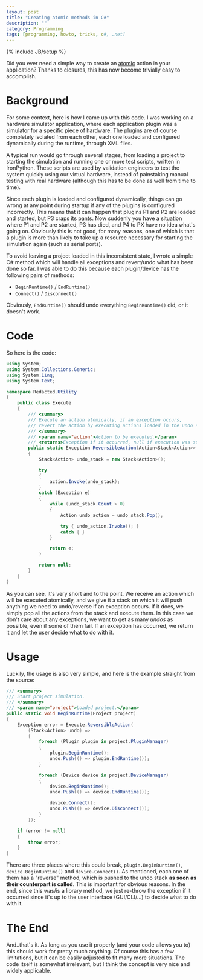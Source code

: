 ```yaml
---
layout: post
title: "Creating atomic methods in C#"
description: ""
category: Programming
tags: [programming, howto, tricks, c#, .net]
---
```

{% include JB/setup %}

Did you ever need a simple way to create an [atomic][atomicity] action in your application? Thanks to closures, this has now become trivially easy to accomplish.
<a name="excerpt-continue"></a>

# Background

For some context, here is how I came up with this code. I was working on a hardware simulator application, where each application plugin was a simulator for a specific piece of hardware. The plugins are of course completely isolated from each other, each one loaded and configured dynamically during the runtime, through XML files.

A typical run would go through several stages, from loading a project to starting the simulation and running one or more test scripts, written in IronPython. These scripts are used by validation engineers to test the system quickly using our virtual hardware, instead of painstaking manual testing with real hardware (although this has to be done as well from time to time).

Since each plugin is loaded and configured dynamically, things can go wrong at any point during startup if any of the plugins is configured incorrectly. This means that it can happen that plugins P1 and P2 are loaded and started, but P3 craps its pants. Now suddenly you have a situation where P1 and P2 are started, P3 has died, and P4 to PX have no idea what's going on. Obviously this is not good, for many reasons, one of which is that a plugin is more than likely to take up a resource necessary for starting the simulation again (such as serial ports).

To avoid leaving a project loaded in this inconsistent state, I wrote a simple C# method which will handle all exceptions and revert/undo what has been done so far. I was able to do this because each plugin/device has the following pairs of methods:

* `BeginRuntime()` / `EndRuntime()`
* `Connect()` / `Disconnect()`

Obviously, `EndRuntime()` should undo everything `BeginRuntime()` did, or it doesn't work.

# Code

So here is the code:

```csharp
using System;
using System.Collections.Generic;
using System.Linq;
using System.Text;

namespace Redacted.Utility
{
	public class Execute
	{
		/// <summary>
		/// Execute an action atomically, if an exception occurs,
		/// revert the action by executing actions loaded in the undo stack.
		/// </summary>
		/// <param name="action">Action to be executed.</param>
		/// <returns>Exception if it occurred, null if execution was successful.</returns>
		public static Exception ReversibleAction(Action<Stack<Action>> action)
		{
			Stack<Action> undo_stack = new Stack<Action>();

			try
			{
				action.Invoke(undo_stack);
			}
			catch (Exception e)
			{
				while (undo_stack.Count > 0)
				{
					Action undo_action = undo_stack.Pop();

					try { undo_action.Invoke(); }
					catch { }
				}

				return e;
			}

			return null;
		}
	}
}
```

As you can see, it's very short and to the point. We receive an action which will be executed atomically, and we give it a stack on which it will push anything we need to undo/reverse if an exception occurs. If it does, we simply pop all the actions from the stack and execute them. In this case we don't care about any exceptions, we want to get as many _undos_ as possible, even if some of them fail. If an exception has occurred, we return it and let the user decide what to do with it.

# Usage

Luckily, the usage is also very simple, and here is the example straight from the source:

```csharp
/// <summary>
/// Start project simulation.
/// </summary>
/// <param name="project">Loaded project.</param>
public static void BeginRuntime(Project project)
{
	Exception error = Execute.ReversibleAction(
		(Stack<Action> undo) =>
		{
			foreach (Plugin plugin in project.PluginManager)
			{
				plugin.BeginRuntime();
				undo.Push(() => plugin.EndRuntime());
			}

			foreach (Device device in project.DeviceManager)
			{
				device.BeginRuntime();
				undo.Push(() => device.EndRuntime());

				device.Connect();
				undo.Push(() => device.Disconnect());
			}
		});

	if (error != null)
	{
		throw error;
	}
}
```

There are three places where this could break, `plugin.BeginRuntime()`, `device.BeginRuntime()` and `device.Connect()`. As mentioned, each one of them has a "reverse" method, which is pushed to the undo stack __as soon as their counterpart is called__. This is important for obvious reasons. In the end, since this was/is a library method, we just re-throw the exception if it occurred since it's up to the user interface (GUI/CLI/...) to decide what to do with it.

# The End

And..that's it. As long as you use it properly (and your code allows you to) this should work for pretty much anything. Of course this has a few limitations, but it can be easily adjusted to fit many more situations. The code itself is somewhat irrelevant, but I think the concept is very nice and widely applicable.

[atomicity]: http://en.wikipedia.org/wiki/Atomicity_%28database_systems%29
